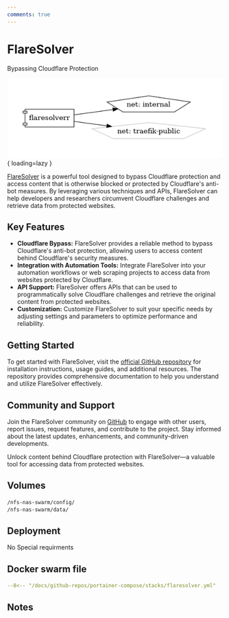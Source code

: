 ```yaml
---
comments: true
---
```


# FlareSolver

Bypassing Cloudflare Protection

![flaresolverr diagram](../assets/diagrams/flaresolverr.png){ loading=lazy }

[FlareSolver](https://github.com/FlareSolverr/FlareSolverr) is a powerful tool designed to bypass Cloudflare protection and access content that is otherwise blocked or protected by Cloudflare's anti-bot measures. By leveraging various techniques and APIs, FlareSolver can help developers and researchers circumvent Cloudflare challenges and retrieve data from protected websites.

## Key Features

- **Cloudflare Bypass:** FlareSolver provides a reliable method to bypass Cloudflare's anti-bot protection, allowing users to access content behind Cloudflare's security measures.
- **Integration with Automation Tools:** Integrate FlareSolver into your automation workflows or web scraping projects to access data from websites protected by Cloudflare.
- **API Support:** FlareSolver offers APIs that can be used to programmatically solve Cloudflare challenges and retrieve the original content from protected websites.
- **Customization:** Customize FlareSolver to suit your specific needs by adjusting settings and parameters to optimize performance and reliability.

## Getting Started

To get started with FlareSolver, visit the [official GitHub repository](https://github.com/FlareSolverr/FlareSolverr) for installation instructions, usage guides, and additional resources. The repository provides comprehensive documentation to help you understand and utilize FlareSolver effectively.

## Community and Support

Join the FlareSolver community on [GitHub](https://github.com/FlareSolverr/FlareSolverr) to engage with other users, report issues, request features, and contribute to the project. Stay informed about the latest updates, enhancements, and community-driven developments.

Unlock content behind Cloudflare protection with FlareSolver—a valuable tool for accessing data from protected websites.


## Volumes

```bash
/nfs-nas-swarm/config/
/nfs-nas-swarm/data/
```

## Deployment
No Special requirments

## Docker swarm file
``` yaml linenums="1" 
--8<-- "/docs/github-repos/portainer-compose/stacks/flaresolver.yml"
```

## Notes

